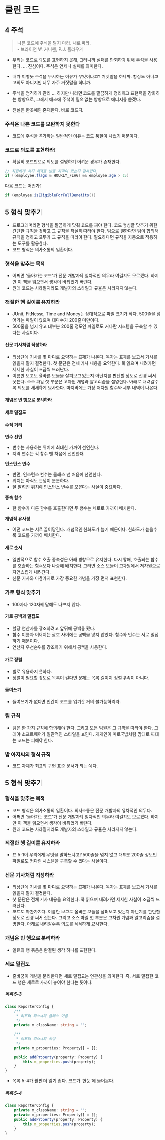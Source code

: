 # 클린 코드

<Suspense>
    <BookAndProgress :key="'클린 코드'" :name="'클린 코드'" :startedAt="new Date('2022-09-06')"  :progressValue="116/406 * 100" :inProgress="true" />
</Suspense>

## 4 주석

> 나쁜 코드에 주석을 달지 마라. 새로 짜라. <br>
>     - 브라이언 W. 커니핸, P.J. 플라우거

-  우리는 코드로 의도를 표현하지 못해, 그러니까 실패를 만회하기 위해 주석을 사용한다. ... 진심이다. 주석은 언제나 실패를 의미한다.

-  내가 이렇듯 주석을 무시하는 이유가 무엇이냐고? 거짓말을 하니까. 항상도 아니고 고의도 아니지만 너무 자주 거짓말을 하니까.

-  주석을 엄격하게 관리 ... 하지만 나라면 코드를 깔끔하게 정리하고 표현력을 강화하는 방향으로, 그래서 애초에 주석이 필요 없는 방향으로 에너지를 쏟겠다.

-  진실은 한곳에만 존재한다. 바로 코드다.

### 주석은 나쁜 코드를 보완하지 못한다

-  코드에 주석을 추가하는 일반적인 이유는 코드 품질이 나쁘기 때문이다.


### 코드로 의도를 표현하라!


-  확실히 코드만으로 의도를 설명하기 어려운 경우가 존재한다.

```java
// 직원에게 복지 혜택을 받을 자격이 있는지 검사한다.
if ((employee.flags & HOURLY_FLAG) && employee.age > 65)
```


다음 코드는 어떤가?

```java
if (employee.isEligibleForFullBenefits())
```

## 5 형식 맞추기

-  프로그래머라면 형식을 깔끔하게 맞춰 코드를 짜야 한다. 코드 형싱글 맞추기 위한 간단한 규칙을 정하고 그 규칙을 착실히 따라야 한다. 팀으로 일한다면 팀이 합의해 규칙을 정하고 모두가 그 규칙을 따라야 한다. 필요하다면 규칙을 자동으로 적용하는 도구를 활용한다.
-  코드 형식은 의사소통의 일환이다.

### 형식을 맞추는 목적

-  어쩌면 '돌아가는 코드'가 전문 개발자의 일차적인 의무라 여길지도 모르겠다. 하지만 이 책을 읽으면서 생각이 바뀌었기 바란다.
-  원래 코드는 사라질지라도 개발자의 스타일과 규율은 사라지지 않는다.

### 적절한 행 길이를 유지하라

-  JUnit, FitNesse, Time and Money는 상대적으로 파일 크기가 작다. 500줄을 넘어가는 파일이 없으며 대다수가 200줄 미만이다. 
-  500줄을 넘지 않고 대부분 200줄 정도인 파일로도 커다란 시스템을 구축할 수 있다는 사실이다.

#### 신문 기사처럼 작성하라

-  최상단에 기사를 몇 마디로 요약하는 표제가 나온다. 독자는 표제를 보고서 기사를 읽을지 말지 결정한다. 첫 문단은 전체 기사 내용을 요약한다. 쭉 읽으며 내려가면 세세한 사실이 조금씩 드러난다.
-  이름만 보고도 올바른 모듈을 살펴보고 있는지 아닌지를 판단할 정도로 신경 써서 짓는다. 소스 파일 첫 부분은 고차원 개념과 알고리즘을 설명한다. 아래로 내려갈수록 의도를 세세하게 묘사한다. 마지막에는 가장 저차원 함수와 세부 내역이 나온다.

#### 개념은 빈 행으로 분리하라

#### 세로 밀집도

#### 수직 거리

**변수 선언**

-  변수는 사용하는 위치에 최대한 가까이 선언한다.
-  지역 변수는 각 함수 맨 처음에 선언한다.

**인스턴스 변수**

-  반면, 인스턴스 변수는 클래스 맨 처음에 선언한다.
-  위치는 아직도 논쟁이 분분하다.
-  잘 알려진 위치에 인스턴스 변수를 모은다는 사실이 중요하다.

**종속 함수**

-  한 함수가 다른 함수를 호출한다면 두 함수는 세로로 가까이 배치한다.

**개념적 유사성**

-  어떤 코드는 서로 끌어당긴다. 개념적인 친화도가 높기 때문이다. 친화도가 높을수록 코드를 가까이 배치한다.


#### 세로 순서

-  일반적으로 함수 호출 종속성은 아래 방향으로 유지한다. 다시 말해, 호출되는 함수를 호출하는 함수보다 나중에 배치한다. 그러면 소스 모듈이 고차원에서 저차원으로 자연스럽게 내려간다.
-  신문 기사와 마찬가지로 가장 중요한 개념을 가장 먼저 표현한다.

### 가로 형식 맞추기

-  100자나 120자에 달해도 나쁘지 않다.

#### 가로 공백과 밀집도

-  할당 연산자를 강조하려고 앞뒤에 공백을 줬다.
-  함수 이름과 이어지는 괄호 사이에는 공백을 넣지 않았다. 함수와 인수는 서로 밀접하기 때문이다.
-  연산자 우선순위를 강조하기 위해서 공백을 사용한다.

#### 가로 정렬

-  별로 유용하지 못하다.
-  정렬이 필요할 정도로 목록이 길다면 문제는 목록 길이지 정렬 부족이 아니다.

#### 들여쓰기

-  들여쓰기가 없다면 인간이 코드를 읽기란 거의 불가능하리라.

### 팀 규칙

-  팀은 한 가지 규칙에 합의해야 한다. 그리고 모든 팀원은 그 규칙을 따라야 한다. 그래야 소프트웨어가 일관적인 스타일을 보인다. 개개인이 따로국밥처럼 맘대로 짜대는 코드는 피해야 한다.


### 밥 아저씨의 형식 규칙

-  코드 자체가 최고의 구현 표준 문서가 되는 예다.

## 5 형식 맞추기

### 형식을 맞추는 목적

-  코드 형식은 의사소통의 일환이다. 의사소통은 전문 개발자의 일차적인 의무다.
-  어쩌면 '돌아가는 코드'가 전문 개발자의 일차적인 의무라 여길지도 모르겠다. 하지만 이 책을 읽으면서 생각이 바뀌었기 바란다.
-  원래 코드는 사라질지라도 개발자의 스타일과 규율은 사라지지 않는다.


### 적절한 행 길이를 유지하라

-  표 5-1이 우리에게 무엇을 말하느냐고? 500줄을 넘지 않고 대부분 200줄 정도인 파일로도 커다란 시스템을 구축할 수 있다는 사실이다.

### 신문 기사처럼 작성하라

-  최상단에 기사를 몇 마디로 요약하는 표제가 나온다. 독자는 표제를 보고서 기사를 읽을지 말지 결정한다.
-  첫 문단은 전체 기사 내용을 요약한다. 쭉 읽으며 내려가면 세세한 사실이 조금씩 드러난다.
-  코드도 마찬가지다. 이름만 보고도 올바른 모듈을 살펴보고 있는지 아닌지를 판단할 정도로 신경 써서 짓는다. 그리고 소스 파일 첫 부분은 고차원 개념과 알고리즘을 설명한다. 아래로 내려갈수록 의도를 세세하게 묘사한다.

### 개념은 빈 행으로 분리하라

-  일련의 행 묶음은 완결된 생각 하나를 표현한다.

### 세로 밀집도

-  줄바꿈이 개념을 분리한다면 세로 밀집도는 연관성을 의미한다. 즉, 서로 밀접한 코드 행은 세로로 가까이 놓여야 한다는 뜻이다.


<h5>목록 5-3</h5>

```typescript
class ReporterConfig {
    /**
     * 리포터 리스너의 클래스 이름
     */
    private m_className: string = "";

    /**
     * 리포터 리스너의 속성
     */
    private m_properties: Property[] = []; 

    public addProperty(property: Property) {
        this.m_properties.push(property);
    }
}
```

-  목록 5-4가 훨씬 더 읽기 쉽다. 코드가 '한눈'에 들어온다.

<h5>목록 5-4</h5>

```typescript
class ReporterConfig {
    private m_className: string = "";
    private m_properties: Property[] = [];
    public addProperty(property: Property) {
        this.m_properties.push(property);
    }
}
```